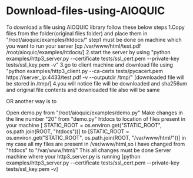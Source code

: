 # Download-files-using-AIOQUIC
To download a file using AIOQUIC library follow these below steps
1.Copy files from the folder(original files folder) and place  them in "/root/aioquic/examples/htdocs/" 
step1 must be done on machine which you want to run your server
[cp /var/www/html/test.pdf /root/aioquic/examples/htdocs/]
2.start the server by using "python examples/http3_server.py --certificate tests/ssl_cert.pem --private-key tests/ssl_key.pem -v"
3.go to client machine and download file using "python examples/http3_client.py --ca-certs tests/pycacert.pem https://server_ip:4433/test.pdf -v --outputdir /tmp/"
[downloaded file will be stored in /tmp/]
4.you will notice file will be downloaded and sha256um and original file contents and downloaded file also will be same

OR 
another way is to

Open demo.py from "/root/aioquic/examples/demo.py"
Make changes in the line number "20" from "demo.py"
htdocs to location of files present in your machine
[ STATIC_ROOT = os.environ.get("STATIC_ROOT", os.path.join(ROOT, "htdocs"))] to [STATIC_ROOT = os.environ.get("STATIC_ROOT", os.path.join(ROOT, "/var/www/html/"))]
in my case all my files are present in /var/www/html,so i have changed from "htdocs" to "/var/www/html/"
This all changes must be done Server machine where your http3_server.py is running
[python examples/http3_server.py --certificate tests/ssl_cert.pem --private-key tests/ssl_key.pem -v]
